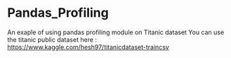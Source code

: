 # Pandas_Profiling
An exaple of using pandas profiling module on Titanic dataset 
You can use the titanic public dataset here : https://www.kaggle.com/hesh97/titanicdataset-traincsv
